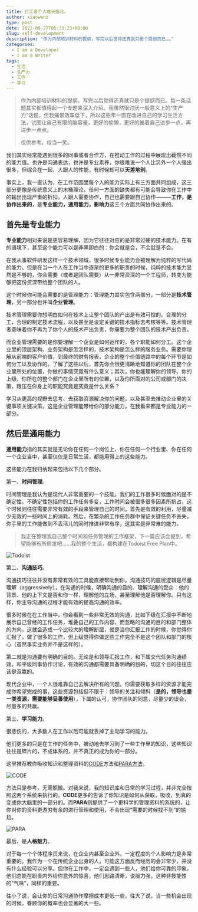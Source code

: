 ```yaml
---
title: 打工者个人成长指北。
author: xiaowenz
type: post
date: 2022-09-27T05:33:23+08:00
slug: self-development
description: "作为内部培训材料的提纲，写完以后觉得还真就只是个提纲而已……"
categories:
  - I am a Developer
  - I am a Writer
tags:
  - 生活
  - 生产力
  - 工作
  - 学习
---
```


> 作为内部培训材料的提纲，写完以后觉得还真就只是个提纲而已。每一条话题其实都值得起一个专题来深入介绍。我虽然很讨厌一般意义上的“生产力”话题，但我痛恨效率低下，所以这些年一直在改进自己的学习生活方法，试图让自己有限的脑容量，更好的偷懒，更好的推着自己进步一点，再进步一点点。
> 
> 仅供参考，权当一笑。

我们其实经常能遇到很多的同事或者合作方，在推动工作的过程中展现出截然不同的能力值。也许是沟通表达，也许是专业素养，你很难说一个人比另外一个人强出很多，但综合在一起，人跟人的性能，有时候却可以**天差地别**。

事实上，我一直认为，在工作范围里每个人的能力实际上有三方面共同组成，这三部分更像是传统意义上的木桶理论，任何一方面的缺失都有可能会导致你在工作中的输出出现严重的折扣。人跟人需要协作，自己也需要跟自己协作———**工作，是协作出来的**，是**专业能力，通用能力，影响力**这三个方面共同协作出来的。

## 首先是**专业能力**

**专业能力**相对来说是更容易理解，因为它往往对应的是非常过硬的技术能力。在有的语境下，甚至这个能力可以是非黑即白的：你会就是会，不会就是不会。

在我从事软件研发这样一个技术领域，很多时候专业能力会被理解为纯粹的写代码的能力。但是在当一个人在工作当中逐渐的更多的职责的时候，纯粹的技术能力显然是不够的，你会需要（或者是团队需要）从一非常资深的一个工程师，转变为能够把这份资深带给整个团队的人。

这个时候你可能会需要的是管理能力：管理能力其实包含两部分，一部分是**技术管理**，另一部分也许叫**企业管理**。

技术管理需要你想明白如何在技术上让整个团队的产出是有效可控的。合理的分工，合理的制定技术流程，以及甚至是设定关键的技术指标去考核等等。技术管理者意味着你不再为了你个人的技术产出负责，你需要为整个团队的技术产出负责。

而企业管理需要的是你要理解一个企业是如何运作的，各个职能如何分工。这个企业里的顶层架构、业务架构是怎怎样的，技术架构是怎么样的服务业务。需要你理解从前端的客户价值，到最终的财务报表，企业的整个价值链路中的每个环节是如何分工以及协作的。了解了这些以后，首先你会很更清晰地知道你的团队在整个企业里所处的位置，你做的事情究竟有什么意义；其次，你也能理解你的领导、你的上级、你所在的整个部门在企业里所有的位置，以及你所面对的公司或部门的决策，跟压在你身上的职能究竟是究竟是什么关系？

学习从更高的视野去思考、去获取资源解决你的问题，以及甚至去推动企业里的关键事项关键决策，这是企业管理能带给你的部分能力，在我看来都是专业能力的一部分。

## 然后是**通用能力**

**通用能力**指的其实就是无论你在任何一个岗位上、你在任何一个行业里、你在任何一个企业当中，甚至仅仅是日常生活，都能用得上的这些能力。

这些能力在我归纳起来包括以下几个部分。

第一、**时间管理**。

时间管理是我认为是现代人非常重要的一个技能。我们的工作很多时候面对的是不确定性。不确定性包括你的工作任务多变，工作时间会被很多很多因素所挤占，这个时候则往往需要非常有效的手段来管理自己的时间。首先是有效的利用，尽量减少无效的一些时间上的消耗。然后，在繁杂的工作任务群中保证关键任务不丢失，你手里的工作能做到不丢活儿的同时推进非常有序，这其实是非常难的能力。

> 我正在整理我自己整个时间和任务管理的工作框架，下一篇应该会提到，希望能够有所启发吧……我的整个生活，都构建在Todoist Free Plan中。

![Todoist](https://s2.loli.net/2022/09/27/Zgxbejk1ws4HEyC.jpg)



第二、**沟通技巧**。

沟通技巧往往并没有非常有效的工具能直接帮助到你。沟通技巧的底层逻辑是尽量理解（aggressively），在沟通的时候，明确沟通的目的、理解沟通的受众：他的背景、他的上下文是否和你一样，理解他的立场，甚至理解他是否理解你。只有这样，你主导沟通的过程才能有效的提高沟通的效率。

很多时候在在工作当中，你会看到一些非常无效的沟通，比如下级在汇报中不断地展示自己曾经的工作任务，堆叠自己的工作内容，而忽略的沟通的目的和部门整体的方向，这就会造成一个比较大的理解断层，就是当你汇报工作的时候，你觉得你汇报了，做了很多的工作，但上级觉得你做这些工作完全不是这个团队和部门的核心（虽然事实业务并不是这样的）。

第二就是沟通要有明确的目的。无论是和领导汇报工作，和下属交代任务沟通绩效，和平级同事协作讨论，有效的沟通都需要具备明确的目的，切这个目的往往应该是双赢的。

现代企业中，一个人很难靠自己去解决所有的问题。你需要获取多样的资源才能完成你希望完成的事，这些资源包括但不限于：领导的关注和倾斜（**是的，领导也是一类资源，需要能够妥善使用**），下属的认可，协作团队的同意，尽量少的误会，尽量多的共赢。

第三、**学习能力**。

很悲伤的，大多数人在工作以后可能就丢掉了主动学习的能力。

他们更多的只是在工作的任务中，被动地去学习到了一些工作里的知识，这些知识往往是碎片的，不成体系的，并不真正的成为你的一部分。

这里推荐教你吸收知识和整理资料的[CODE](https://www.keepproductive.com/blog/how-to-build-a-second-brain)方法和[PARA方法](https://fortelabs.com/blog/para/)。

![CODE](https://s2.loli.net/2022/09/27/VrTLiKCRak3Nz8W.jpg)

方法只是参考，无需照搬。对我来说，我的知识库和日常的学习过程，并非完全按照这两个系统来执行的。**CODE**更多的告诉了你知识是如何从获取，吸收，到真的变成你大脑里的一部分的。而**PARA**则提供了一个更科学的管理资料的系统的，让你对你的资料更游刃有余的进行管理和使用，不会出现“需要的时候找不到”的尴尬。

![PARA](https://s2.loli.net/2022/09/27/sJQGc9f18KZTez6.jpg)


最后、是**人格魅力**。

对于每一个个体程序员来说，在企业内甚至企业外，一定程度的个人影响力是非常重要的。我作为一个在传统企业出身的人，可能这方面反而经历的会非常少，并没有什么经验可以分享。但你在工作中，一定会遇到一些人，他们给你可靠的印象，他们总能在职责内外给你意外的惊喜，他们思路清晰，说服力强，这种非技能性的“气味”，同样的重要。

往小了说，会让你的日常沟通协作摩擦成本更低一些，往大了说，当一些机会出现的时候，眷顾你的概率也会显著的大一些。
